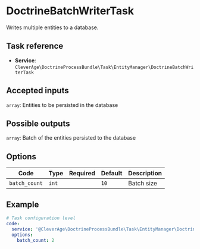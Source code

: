 DoctrineBatchWriterTask
=======================

Writes multiple entities to a database.

Task reference
--------------

* **Service**: `CleverAge\DoctrineProcessBundle\Task\EntityManager\DoctrineBatchWriterTask`

Accepted inputs
---------------

`array`: Entities to be persisted in the database

Possible outputs
----------------

`array`: Batch of the entities persisted to the database

Options
-------

| Code          | Type  | Required | Default | Description |
|---------------|-------|:--------:|---------|-------------|
| `batch_count` | `int` |          | `10`    | Batch size  |

Example
-------

```yaml
# Task configuration level
code:
  service: '@CleverAge\DoctrineProcessBundle\Task\EntityManager\DoctrineBatchWriterTask'
  options:
    batch_count: 2
```